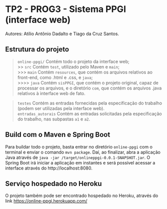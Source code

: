 # TP2 - PROG3 - Sistema PPGI (interface web)

Autores: Atílio Antônio Dadalto e Tiago da Cruz Santos.

## Estrutura do projeto

>`online-ppgi/` Contém todo o projeto da interface web;  
    >> `src` Contém `test`, utilizado pelo Maven e `main`;  
    >>> `main` Contém `resources`, que contém os arquivos relativos ao front-end, como .html e .css, e `java`;  
    >>>> `java` Contém `sisPPGI`, que contém o projeto original, capaz de processar os arquivos, e o diretório `com`, que contém os arquivos .java relativos à interface web de fato.  
    
>`testes` Contém as entradas fornecidas pela especificação do trabalho (podem ser utilizadas pela interface web).  
>`entradas_autorais` Contém as entradas solicitadas pela especificação do trabalho, nas subpastas `a1` e `a2`.  

## Build com o Maven e Spring Boot
Para buildar todo o projeto, basta entrar no diretório `online-ppgi` com o terminal e enviar o comando `mvn package`. Daí, ao finalizar, abra a aplicação Java através de `java -jar /target/onlineppgi-0.0.1-SNAPSHOT.jar`. O Spring Boot irá iniciar a aplicação em instantes e será possível acessar a interface através do http://localhost:8080.

## Serviço hospedado no Heroku

O projeto também pode ser encontrado hospedado no Heroku, através do link https://online-ppgi.herokuapp.com/
